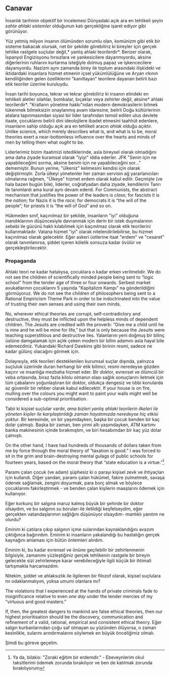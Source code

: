 ## Canavar

İnsanlık tarihinin objektif bir incelemesi Dünyadaki açık ara en tehlikeli şeyin *sahte ahlaki sistemler* olduğunun katı gerçekliğine işaret ediyor gibi görünüyor.

Yüz yetmiş milyon insanın ölümünden sorumlu olan, komünizm gibi etik bir sisteme bakacak olursak, net bir şekilde görebiliriz ki bireyler için gerçek tehlike rastgele suçlular değil,* yanlış ahlaki teorilerdir*. Benzer olarak, İspanyol Engizisyonu hırsızlara ve yankesicilere dayanmıyordu, aksine diğerlerinin ruhlarını kurtarma isteğiyle dolmuş papaz ve işkencecilere dayanıyordu. Nazizm aynı zamanda birey ile toplum arasındaki ilişkideki ve iktidardaki insanlara hizmet etmenin içsel yükümlülüğüne ve Aryan ırkının kendiliğinden gelen özelliklerini "kanıtlayan" teorilere dayanan belirli bazı etik teoriler üzerine kuruluydu.

İnsan tarihi boyunca, tekrar ve tekrar görebiliriz ki insanın elindeki en tehlikeli aletler silahlar, bombalar, bıçaklar veya zehirler değil, aksine* ahlaki teorilerdir*. "Kralların yönetme hakkı"ndan modern demokrasilerin bitmek tükenmek bilmeksizin onaylanmış avam idaresine, belirli Doğu kültürlerinin atalara tapınmasından siyasi bir lider tarafından temsil edilen ulus devlete itaate, çocuklarını belirli dini ideolojilere ibadet etmesini taahhüt edenlere, insanların sahip olduğu açık ara en tehlikeli aracın *ahlak* olduğu açıktır. Unlike science, which merely describes what is, and what is to be, moral theories exert a near-bottomless influence over the hearts and minds of men by telling them what *ought* to be.

Liderlerimiz bizim itaatimizi istediklerinde, asla bireysel olarak olmadığını ama daha ziyade kuramsal olarak "iyiyi" iddia ederler. JFK "Senin için ne yapabileceğimi sorma, aksine benim için ne yapabileceğini sor..." dememiştir. Bunun yerine, "ülkeniz" kelimesini kendisi için olarak değiştirmiştir. Zorla ülkeyi yönetenler her zaman servisin ağ yararlanıcıları olmalarına rağmen, "Ülkeye" hizmet erdem olarak kabul edilir. Geçmişte (ve hala bazen bugün bile), liderler, coğrafyadan daha ziyade, kendilerini Tanrı ile tanımlardı ama kural aynı devam ederdi. For Communists, the abstract mechanism that justifies the power of the leaders is *class*; for fascists it is the *nation*; for Nazis it is the *race*; for democrats it is “the will of the people”; for priests it is “the will of God” and so on.

Hükmeden sınıf, kaçınılmaz bir şekilde, insanların "iyi" olduğuna inandıklarının düşüncesiyle davranmak için derin bir istek duymalarının sebebi ile gücünü haklı kılabilmek için kaçınılmaz olarak etik teorilerini kullanmaktadır. Vatana hizmet "iyi" olarak nitelendirilebilirse, bu hizmet kaçınılmaz olarak gelecektir. Eğer askeri üstlerine itaat "erdem" ve "cesaret" olarak tanımlanırsa, şiddet içeren kölelik sonsuza kadar övülür ve gerçekleştirilecektir.

### Propaganda

Ahlaki teori ne kadar hatalıysa, çocuklara o kadar erken verilmelidir. We do not see the children of scientifically minded people being sent to “logic school” from the tender age of three or four onwards. Serbest market avukatlarının çocuklarını 5 yaşında "Kapitalizm Kampı" na gönderildiğini görmüyoruz. We do not see the children of philosophers being sent to a Rational Empiricism Theme Park in order to be indoctrinated into the value of trusting their own senses and using their own minds.

No, wherever ethical theories are corrupt, self-contradictory and destructive, they must be inflicted upon the helpless minds of dependent children. The Jesuits are credited with the proverb: “Give me a child until he is nine and he will be mine for life,” but that is only because the Jesuits were teaching superstitious and destructive lies. Yalanlarını yeni doğmuş bir bilinç üstüne damgalamak için açlık çeken modern bir bilim adamını asla hayal bile edemezdiniz. Yukarıdaki Richard Dawkins gibi birinin resmi, sadece ne kadar gülünç olacağını görmek için.

Dolayısıyla, etik teorileri desteklenilen kurumsal suçlar dışında, yalnızca suçluluk üzerinde duran herhangi bir etik bilimci, resmi neredeyse gözden kaçırır ve insanlığa mezbaha hizmet eder. Bir doktor, evrensel ve ölümcül bir veba ortasında, biraz fazla kilolu olmanın olası sağlık sonuçlarını iletmek için tüm çabalarını yoğunlaştıran bir doktor, oldukça dengesiz ve tıbbi konularda az güvenilir bir rehber olarak kabul edilecektir. If your house is on fire, mulling over the colours you might want to paint your walls might well be considered a sub-optimal prioritisation.

Tabii ki kişisel suçlular vardır, *ama bizleri yanlış ahlaki teorilerin ilkeleri ile yöneten kişiler ile karşılaştırıldığı zaman hayatımızda neredeyse hiç etkisi yoktur*. Bir keresinde, on bir yaşımdayken, başka bir çocuk benden bir kaç dolar çalmıştı. Başka bir zaman, ben yirmi altı yaşımdayken, ATM kartımı banka makinesinin içinde bırakmıştım, ve biri hesabımdan bir kaç yüz dolar çalmıştı.

On the other hand, I have had hundreds of thousands of dollars taken from me by force through the moral theory of “taxation is good.” I was forced to sit in the grim and brain-destroying mental gulags of public schools for fourteen years, based on the moral theory that “state education is a virtue.”[^12]

Paramı çalan çocuk (ve adam) şüphesiz ki o parayı kişisel zevk ve ihtiyaçları için kullandı. Diğer yandan, paramı çalan hükümet, fakire zulmetmek, savaşa ödenek sağlamak, zengini doyurmak, para borç almak ve böylece çocuklarımı fakirleştirmek - ve benden çalan kişilerin maaşlarını ödemek için kullanıyor.

Eğer korkunç bir salgına maruz kalmış büyük bir şehirde bir doktor olsaydım, ve bu salgının su boruları ile iletildiği keşfetseydim, eğer gerçekten vatandaşlarımın sağlığını düşünüyor olsaydım- mantıklı yanıtım ne olurdu?

Eminim ki çatılara çıkıp salgının içme sularından kaynaklandığını avazım çıktığınca bağırırdım. Eminim ki insanların yakalandığı bu hastalığın gerçek kaynağını anlaması için bütün önlemleri alırdım.

Eminim ki, bu kadar evrensel ve önüne geçilebilir bir zehirlenmenin bilgisiyle, zamanımı yüzleştiğiniz gerçek tehlikenin rastgele bir bireyin gelecekte sizi zehirlemeye karar verebileceğiyle ilgili küçük bir ihtimali tartışmakla harcamazdım.

Nitekim, şiddet ve ahlaksızlık ile ilgilenen bir filozof olarak, kişisel suçlulara mı odaklanmalıyım, yoksa umumi olanlara mı?

The violations that I experienced at the hands of private criminals fade to insignificance relative to even *one day* under the tender mercies of my “virtuous and good masters.”

If, then, the greatest dangers to mankind are false ethical theories, then our highest prioritisation should be the discovery, communication and refinement of a valid, rational, empirical and consistent ethical theory. Eğer salgın kurbanlarından çoğu saf olmayan su yüzünden ölüyorsa, o zaman kesinlikle, sularını arındırmalarını söylemek en büyük önceliğimiz olmalı.

Şimdi bu göreve geçelim.

[^12]: Ya da, bilakis: "Zoraki eğitim bir erdemdir." - Ebeveynlerim okul taksitlerimi ödemek zorunda bırakılıyor ve ben de katılmak zorunda bırakılıyorum